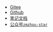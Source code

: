 - [Gitee](https://gitee.com/zmzhou-star/learnotes)
- [Github](https://github.com/zmzhou-star/learnotes)
- [笔记文档](https://zmzhou-star.github.io/learnotes/)
- [公众号`zmzhou-star`](https://gitee.com/zmzhou-star/learnotes/raw/master/docs/wechat-zmzhou-star.png)

